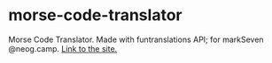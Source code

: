 # morse-code-translator
Morse Code Translator. Made with funtranslations API; for markSeven @neog.camp.
[Link to the site.](https://morse-code-translator.netlify.app/)
